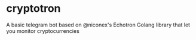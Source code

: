# cryptotron
A basic telegram bot based on @niconex's Echotron Golang library that let you monitor cryptocurrencies